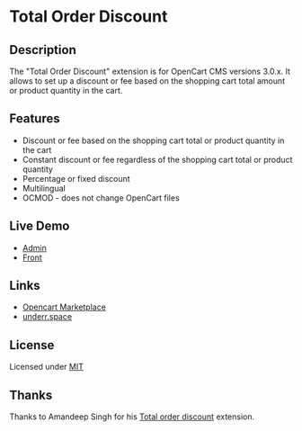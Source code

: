 # Total Order Discount

## Description
The "Total Order Discount" extension is for OpenCart CMS versions 3.0.x. It allows to set up a discount or fee based on the shopping cart total amount or product quantity in the cart.

## Features
* Discount or fee based on the shopping cart total or product quantity in the cart
* Constant discount or fee regardless of the shopping cart total or product quantity
* Percentage or fixed discount
* Multilingual
* OCMOD - does not change OpenCart files

## Live Demo
* [Admin](http://ocmod.freevar.com/oc3020/b/admin/index.php?route=extension/total/order_discount)
* [Front](http://ocmod.freevar.com/oc3020/b)

## Links
* [Opencart Marketplace](https://www.opencart.com/index.php?route=marketplace/extension/info&extension_id=33296)
* [underr.space](https://underr.space/notes/projects/project-001.html)

## License
Licensed under [MIT](https://git.io/JfcKp)

## Thanks
Thanks to Amandeep Singh for his [Total order discount](https://www.opencart.com/index.php?route=marketplace/extension/info&extension_id=29345) extension.

